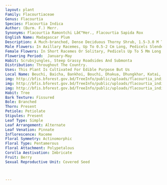 ```yaml
---
layout: plant
Family: Flacourtiaceae
Genus: Flacourtia
Species: Flacourtia Indica
Author: (Burm. F.) Merr.
Synonyms: Flacourtia Ramontchi Lâ€™Her., Flacourtia Sapida Rox
English Name: Madagascar Plum
Description: A Much-branched, Dense Deciduous Thorny Shrub, 1.5-3.0 M Tall, Bark Grey, Speckled, Rough, Spines Of The Trunk Sharply Pointed, Sometimes Branched, Up To 12 Cm Long. Leaves 2-7 Cm Long, Usually Fascicled, Red Or Pink When Young, Variable In Size And Shape, Ovate Or Elliptic, Glabrous, Apex Obtusely Acuminate, Obtuse Or Rounded, Margin Crenate, Base Cuneate To Rounded, Lateral Nerves 4-7 Pairs, Slightly Prominent On Both Faces. Flowers Unisexual, Or Occasionally Bisexual. 
Male Flowers: In Axillary Racemes, Up To 0.5-2 Cm Long, Pedicels Slender, Up To 1 Cm Long, Sepals 5-6, Sometimes 4-7, 1.5-2.5 Mm Long, Broadly Ovate, Pubescent On Both Side, Filaments 2.0-2.5 Mm Long, Anthers 0.5 Mm Long. 
Female Flowers: In Short Racemes Or Solitary, Pedicels Up To 5 Mm Long, Clasping The Base Of The Ovoid Ovary, Styles 4-8, Central, Connate At The Base, Spreading, Up To 1.5 Mm Long, Stigmas Truncate. Fruits Globular, Reddish To Reddish-black Or Purple When Ripe, Up To 2.5 Cm Across, With Persistent Style. Seeds 5-8, 8-10 Ã— 4-7 Mm, Testa Rugose, Pale Brown.
Flowering Period:  January-May
Habit: Scrubsjungles, Steep Grassy Roadsides And Submonta
Distribution: Throughout The Country.
Uses: This Plant Is Cultivated For Edible Purpose But Us
Local Name: Beuchi, Baicha, Bankhoi, Bouchi, Dhakua, Dhungkhar, Katai, Tambat, Piala, Punja, Singra, 
img: http://bfis.bforest.gov.bd/TreeInfo/public/uploads/flacourtia_indica2.jpg
img: http://bfis.bforest.gov.bd/TreeInfo/public/uploads/flacourtia_indica.jpg
img: http://bfis.bforest.gov.bd/TreeInfo/public/uploads/flacourtia_indica1.jpg
Habit: Tree
Bark Texture: Fissured
Bole: Branched
Thorn: Present
Petiole: Petiolate
Stipules: Present
Leaf Type: Simple
Leaf Arrangement: Alternate
Leaf Venation: Pinnate
Inflorescence: Raceme
Floral Symmetry: Actinomorphic
Floral Type: Pentamerous
Floral Attachment: Polypetalous
Corolla Aestivation: Imbricate
Fruit: Berry
Sexual Reproductive Unit: Covered Seed



---
```


